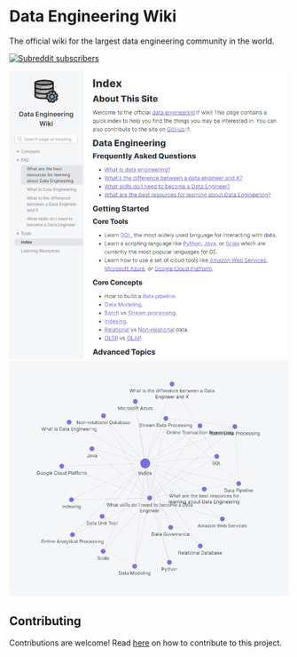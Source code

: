 # Data Engineering Wiki

The official wiki for the largest data engineering community in the world.

[![Subreddit subscribers](https://img.shields.io/reddit/subreddit-subscribers/dataengineering?style=social)](https://www.reddit.com/r/dataengineering/)

![Data Engineering Wiki Index](Assets/data_engineering_wiki_index.png)
![Data Engineering Wiki Graph](Assets/data_engineering_wiki_graph.png)

## Contributing

Contributions are welcome! Read [here](https://github.com/JPHaus/data-engineering-wiki/blob/main/CONTRIBUTING.md) on how to contribute to this project.